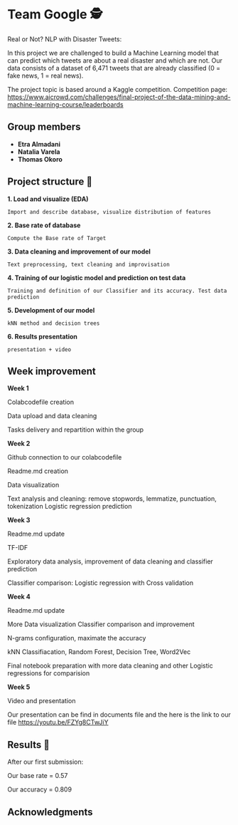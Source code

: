 # Team Google 🕵️

Real or Not? NLP with Disaster Tweets: 

In this project we are challenged to build a Machine Learning model that can predict which tweets are about a real disaster and which are not. 
Our data consists of a dataset of 6,471 tweets that are already classified (0 = fake news, 1 = real news).

The project topic is based around a Kaggle competition. Competition page: https://www.aicrowd.com/challenges/final-project-of-the-data-mining-and-machine-learning-course/leaderboards




## Group members

* **Etra Almadani** 
* **Natalia Varela**
* **Thomas Okoro**


## Project structure 🚀


   **1. Load and visualize (EDA)**

    Import and describe database, visualize distribution of features

   **2. Base rate of database**

    Compute the Base rate of Target

   **3. Data cleaning and improvement of our model**

    Text preprocessing, text cleaning and improvisation

   **4. Training of our logistic model and prediction on test data**

    Training and definition of our Classifier and its accuracy. Test data prediction

   **5. Development of our model**

    kNN method and decision trees

   **6. Results presentation**

    presentation + video

## Week improvement

**Week 1**

Colabcodefile creation

Data upload and data cleaning

Tasks delivery and repartition within the group

**Week 2**

Github connection to our colabcodefile

Readme.md creation

Data visualization 

Text analysis and cleaning: remove stopwords, lemmatize, punctuation, tokenization
Logistic regression prediction

**Week 3**

Readme.md update

TF-IDF

Exploratory data analysis, improvement of data cleaning and classifier prediction

Classifier comparison: Logistic regression with Cross validation


**Week 4**

Readme.md update

More Data visualization
Classifier comparison and improvement

N-grams configuration, maximate the accuracy

kNN Classifiacation, Random Forest, Decision Tree, Word2Vec

Final notebook preparation with more data cleaning and other Logistic regressions for comparision

**Week 5**

Video and presentation

Our presentation can be find in documents file and the here is the link to our file https://youtu.be/FZYg8CTwJiY


## Results 🥇

After our first submission:

Our base rate = 0.57

Our accuracy = 0.809


## Acknowledgments


